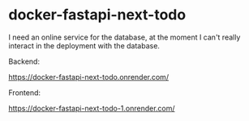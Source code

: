# docker-fastapi-next-todo

I need an online service for the database, at the moment I can't really interact in the deployment with the database.

Backend:


https://docker-fastapi-next-todo.onrender.com/


Frontend:


https://docker-fastapi-next-todo-1.onrender.com/
